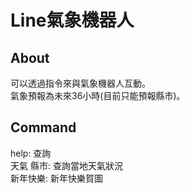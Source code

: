 ﻿# Line氣象機器人
## About  
可以透過指令來與氣象機器人互動。  
氣象預報為未來36小時(目前只能預報縣市)。
## Command
help: 查詢  
天氣 縣市: 查詢當地天氣狀況  
新年快樂: 新年快樂賀圖
